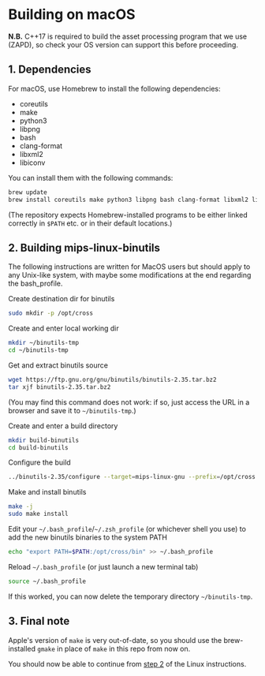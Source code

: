 # Building on macOS

**N.B.** C++17 is required to build the asset processing program that we use (ZAPD), so check your OS version can support this before proceeding.


## 1. Dependencies

For macOS, use Homebrew to install the following dependencies:

* coreutils
* make
* python3
* libpng
* bash
* clang-format
* libxml2
* libiconv

You can install them with the following commands:

```bash
brew update
brew install coreutils make python3 libpng bash clang-format libxml2 libiconv
```

(The repository expects Homebrew-installed programs to be either linked correctly in `$PATH` etc. or in their default locations.)


## 2. Building mips-linux-binutils

The following instructions are written for MacOS users but should apply to any Unix-like system, with maybe some modifications at the end regarding the bash_profile.

Create destination dir for binutils
```bash
sudo mkdir -p /opt/cross
```

Create and enter local working dir
```bash
mkdir ~/binutils-tmp
cd ~/binutils-tmp
```

Get and extract binutils source
```bash
wget https://ftp.gnu.org/gnu/binutils/binutils-2.35.tar.bz2
tar xjf binutils-2.35.tar.bz2
```
(You may find this command does not work: if so, just access the URL in a browser and save it to `~/binutils-tmp`.)

Create and enter a build directory
```bash
mkdir build-binutils
cd build-binutils
```

Configure the build
```bash
../binutils-2.35/configure --target=mips-linux-gnu --prefix=/opt/cross --disable-gprof --disable-gdb --disable-werror
```

Make and install binutils
```bash
make -j
sudo make install
```

Edit your `~/.bash_profile`/`~/.zsh_profile` (or whichever shell you use) to add the new binutils binaries to the system PATH
```bash
echo "export PATH=$PATH:/opt/cross/bin" >> ~/.bash_profile
```

Reload `~/.bash_profile` (or just launch a new terminal tab)
```bash
source ~/.bash_profile
```

If this worked, you can now delete the temporary directory `~/binutils-tmp`.


## 3. Final note

Apple's version of `make` is very out-of-date, so you should use the brew-installed `gmake` in place of `make` in this repo from now on.

You should now be able to continue from [step 2](../README.md#2-clone-the-repository) of the Linux instructions.
